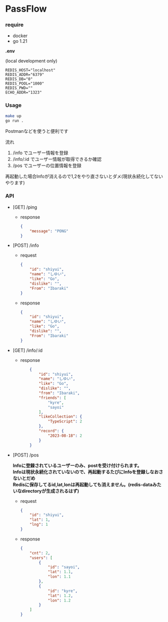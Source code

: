 # PassFlow

### require

- docker
- go 1.21

**.env**

(local development only)  
```env
REDIS_HOST="localhost"
REDIS_ADDR="6379"
REDIS_DB="0"
REDIS_POOL="1000"
REDIS_PWD=""
ECHO_ADDR="1323"
```

### Usage

```bash
make up
go run .
```

Postmanなどを使うと便利です

流れ

1. /info でユーザー情報を登録
2. /info/:id でユーザー情報が取得できるか確認
3. /pos でユーザーの位置情報を登録

再起動した場合Infoが消えるので1,2をやり直さないとダメ(現状永続化してない やります)

### API

- [GET] /ping

    - response
    
        ```json
        {
            "message": "PONG"
        }
        ```

- [POST] /info

    - request
    
        ```json
        {
            "id": "shiyui",
            "name": "しゆい",
            "like": "Go",
            "dislike": "",
            "From": "Ibaraki"
        }
        ```
    
    - response
    
        ```json
        {
            "id": "shiyui",
            "name": "しゆい",
            "like": "Go",
            "dislike": "",
            "From": "Ibaraki"
        }
        ```

- [GET] /info/:id

    - response
    
        ```json
            {
                "id": "shiyui",
                "name": "しゆい",
                "like": "Go",
                "dislike": "",
                "from": "Ibaraki",
                "friends": [
                    "kyre",
                    "sayoi"
                ],
                "likeCollection": {
                    "TypeScript": 2
                },
                "record": {
                    "2023-08-18": 2
                }
            }
        ```

- [POST] /pos

    **Infoに登録されているユーザーのみ、postを受け付けられます。**  
    **Infoは現状永続化されていないので、再起動するたびにInfoを登録しなおさないとだめ**  
    **Redisに保存してるid,lat,lonは再起動しても消えません。(redis-dataみたいなdirectoryが生成されるはず)**  

    - request
    
        ```json
        {
            "id": "shiyui",
            "lat": 1,
            "lng": 1
        }
        ```
    
    - response
    
        ```json
        {
            "cnt": 2,
            "users": [
                {
                    "id": "sayoi",
                    "lat": 1.1,
                    "lon": 1.1
                },
                {
                    "id": "kyre",
                    "lat": 1.2,
                    "lon": 1.2
                }
            ]
        }
        ```